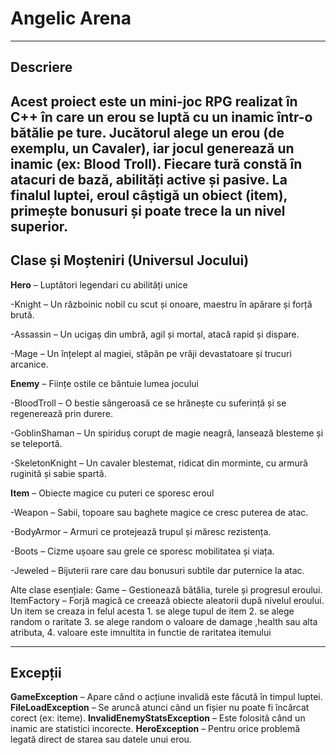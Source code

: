 # **Angelic Arena** #
---
## Descriere ##

Acest proiect este un mini-joc RPG realizat în C++ în care un erou se luptă cu un inamic într-o bătălie pe ture. Jucătorul alege un erou (de exemplu, un Cavaler), iar jocul generează un inamic (ex: Blood Troll). Fiecare tură constă în atacuri de bază, abilități active și pasive. La finalul luptei, eroul câștigă un obiect (item), primește bonusuri și poate trece la un nivel superior.
---
## Clase și Moșteniri (Universul Jocului)

**Hero** – Luptători legendari cu abilități unice

  -Knight – Un războinic nobil cu scut și onoare, maestru în apărare și forță brută.
  
  -Assassin – Un ucigaș din umbră, agil și mortal, atacă rapid și dispare.

  -Mage – Un înțelept al magiei, stăpân pe vrăji devastatoare și trucuri arcanice.
  
**Enemy** – Ființe ostile ce bântuie lumea jocului

  -BloodTroll – O bestie sângeroasă ce se hrănește cu suferință și se regenerează prin durere.
  
  -GoblinShaman – Un spiriduș corupt de magie neagră, lansează blesteme și se teleportă.
  
  -SkeletonKnight – Un cavaler blestemat, ridicat din morminte, cu armură ruginită și sabie spartă.
  
**Item** – Obiecte magice cu puteri ce sporesc eroul

  -Weapon – Sabii, topoare sau baghete magice ce cresc puterea de atac.
  
  -BodyArmor – Armuri ce protejează trupul și măresc rezistența.
  
  -Boots – Cizme ușoare sau grele ce sporesc mobilitatea și viața.
  
  -Jeweled – Bijuterii rare care dau bonusuri subtile dar puternice la atac.

Alte clase esențiale:
Game – Gestionează bătălia, turele și progresul eroului.
ItemFactory – Forjă magică ce creează obiecte aleatorii după nivelul eroului. 
  Un item se creaza in felul acesta
    1. se alege tupul de item
    2. se alege random o raritate
    3. se alege random o valoare de damage ,health sau alta atributa, 
    4. valoare este imnultita in functie de raritatea itemului

---
## Excepții

**GameException** – Apare când o acțiune invalidă este făcută în timpul luptei.
**FileLoadException** – Se aruncă atunci când un fișier nu poate fi încărcat corect (ex: iteme).
**InvalidEnemyStatsException** – Este folosită când un inamic are statistici incorecte.
**HeroException** – Pentru orice problemă legată direct de starea sau datele unui erou.


